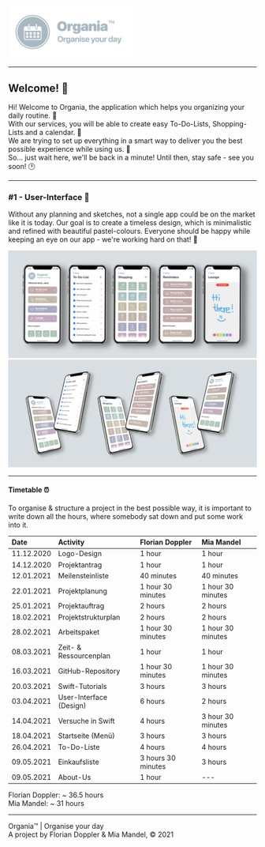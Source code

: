 <img src="https://github.com/floriandoppler/Organia/raw/main/Organise-Your-Day.png" width="50%"/>

---

## Welcome! 👋
Hi! Welcome to Organia, the application which helps you organizing your daily routine. 📝<br>
With our services, you will be able to create easy To-Do-Lists, Shopping-Lists and a calendar. 📆<br>
We are trying to set up everything in a smart way to deliver you the best possible experience while using us. 💯<br>
So... just wait here, we'll be back in a minute! Until then, stay safe - see you soon! 🕑<br>

---

### #1 - User-Interface 📱
Without any planning and sketches, not a single app could be on the market like it is today. Our goal is to create a timeless design, which is minimalistic and refined with beautiful pastel-colours. Everyone should be happy while keeping an eye on our app - we're working hard on that! 🙂

<img src="https://github.com/floriandoppler/Organia/raw/main/All-Screens.jpg"/>
<img src="https://github.com/floriandoppler/Organia/raw/main/Six-Screens.jpg"/>

---

#### Timetable ⏰
To organise & structure a project in the best possible way, it is important to write down all the hours, where somebody sat down and put some work into it.

Date         |   Activity                 |   Florian Doppler     |   Mia Mandel
:----------  |   :----------------------  |   :-----------------  |   :---------
11.12.2020   |   Logo-Design              |   1 hour              |   1 hour
14.12.2020   |   Projektantrag            |   1 hour              |   1 hour
12.01.2021   |   Meilensteinliste         |   40 minutes          |   40 minutes
22.01.2021   |   Projektplanung           |   1 hour 30 minutes   |   1 hour 30 minutes
25.01.2021   |   Projektauftrag           |   2 hours             |   2 hours
18.02.2021   |   Projektstrukturplan      |   2 hours             |   2 hours
28.02.2021   |   Arbeitspaket             |   1 hour 30 minutes   |   1 hour 30 minutes
08.03.2021   |   Zeit- & Ressourcenplan   |   1 hour              |   1 hour
16.03.2021   |   GitHub-Repository        |   1 hour 30 minutes   |   1 hour 30 minutes
20.03.2021   |   Swift-Tutorials          |   3 hours             |   3 hours
03.04.2021   |   User-Interface (Design)  |   6 hours             |   2 hours
14.04.2021   |   Versuche in Swift        |   4 hours             |   3 hour 30 minutes
18.04.2021   |   Startseite (Menü)        |   3 hours             |   3 hours
26.04.2021   |   To-Do-Liste              |   4 hours             |   4 hours
09.05.2021   |   Einkaufsliste            |   3 hours 30 minutes  |   3 hours
09.05.2021   |   About-Us                 |   1 hour              |   ---


Florian Doppler: ~ 36.5 hours<br>
Mia Mandel: ~ 31 hours

---

Organia™ | Organise your day<br>
A project by Florian Doppler & Mia Mandel, © 2021